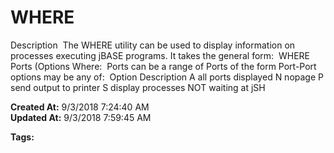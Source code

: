 # WHERE 

Description  The WHERE utility can be used to display information on processes executing jBASE programs. It takes the general form:  WHERE Ports (Options Where:  Ports can be a range of Ports of the form Port-Port options may be any of:  Option Description A all ports displayed N nopage P send output to printer S display processes NOT waiting at jSH  

**Created At:** 9/3/2018 7:24:40 AM  
**Updated At:** 9/3/2018 7:59:45 AM  

**Tags:**
<badge text='display' vertical='middle' />
<badge text='output processing' vertical='middle' />
